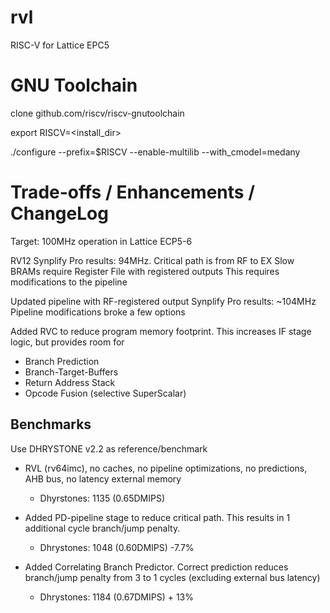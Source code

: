 # rvl
RISC-V for Lattice EPC5


# GNU Toolchain
clone github.com/riscv/riscv-gnutoolchain

export RISCV=<install_dir>

./configure --prefix=$RISCV --enable-multilib --with_cmodel=medany


# Trade-offs / Enhancements / ChangeLog
Target: 100MHz operation in Lattice ECP5-6

RV12 Synplify Pro results: 94MHz. Critical path is from RF to EX
Slow BRAMs require Register File with registered outputs
This requires modifications to the pipeline

Updated pipeline with RF-registered output
Synplify Pro results: ~104MHz
Pipeline modifications broke a few options

Added RVC to reduce program memory footprint. This increases IF stage logic, but provides room for
- Branch Prediction
- Branch-Target-Buffers
- Return Address Stack
- Opcode Fusion (selective SuperScalar)

## Benchmarks
Use DHRYSTONE v2.2 as reference/benchmark

- RVL (rv64imc), no caches, no pipeline optimizations, no predictions, AHB bus, no latency external memory
  - Dhyrstones: 1135 (0.65DMIPS)

- Added PD-pipeline stage to reduce critical path. This results in 1 additional cycle branch/jump penalty.
  - Dhrystones: 1048 (0.60DMIPS) -7.7%

- Added Correlating Branch Predictor. Correct prediction reduces branch/jump penalty from 3 to 1 cycles (excluding external bus latency)
  - Dhrystones: 1184 (0.67DMIPS) + 13%

